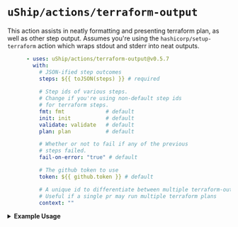 # `uShip/actions/terraform-output`

This action assists in neatly formatting and presenting terraform plan, as well as other step output. Assumes you're using the `hashicorp/setup-terraform` action which wraps stdout and stderr into neat outputs.

```yml
      - uses: uShip/actions/terraform-output@v0.5.7
        with:
          # JSON-ified step outcomes
          steps: ${{ toJSON(steps) }} # required
  
          # Step ids of various steps.
          # Change if you're using non-default step ids
          # for terraform steps.
          fmt: fmt             # default
          init: init           # default
          validate: validate   # default
          plan: plan           # default

          # Whether or not to fail if any of the previous
          # steps failed.
          fail-on-error: "true" # default

          # The github token to use
          token: ${{ github.token }} # default

          # A unique id to differentiate between multiple terraform-output actions
          # Useful if a single pr may run multiple terraform plans
          context: ""
```

<details><summary><b>Example Usage</b></summary>

```yml
      - uses: actions/checkout@v2
      - uses: hashicorp/setup-terraform@v1

      - name: Terraform fmt
        id: fmt
        run: terraform fmt -check

      - name: Terraform Init
        id: init
        run: terraform init

      - name: Terraform Validate
        id: validate
        run: terraform validate

      - name: Terraform Plan
        id: plan
        run: terraform plan

      - uses: uShip/actions/terraform-output@v0.5.7
        if: ${{ always() }}
        with:
          steps: ${{ toJSON(steps) }}
```
</details>
